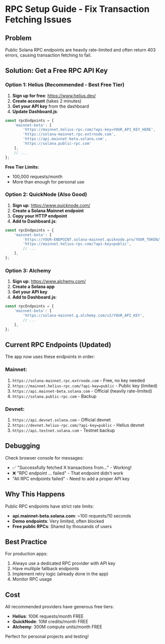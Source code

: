 # RPC Setup Guide - Fix Transaction Fetching Issues

## Problem
Public Solana RPC endpoints are heavily rate-limited and often return 403 errors, causing transaction fetching to fail.

## Solution: Get a Free RPC API Key

### Option 1: Helius (Recommended - Best Free Tier)

1. **Sign up for free**: https://www.helius.dev/
2. **Create account** (takes 2 minutes)
3. **Get your API key** from the dashboard
4. **Update Dashboard.js**:

```javascript
const rpcEndpoints = {
    'mainnet-beta': [
        'https://mainnet.helius-rpc.com/?api-key=YOUR_API_KEY_HERE',
        'https://solana-mainnet.rpc.extrnode.com',
        'https://api.mainnet-beta.solana.com',
        'https://solana.public-rpc.com'
    ],
    // ...
};
```

**Free Tier Limits:**
- 100,000 requests/month
- More than enough for personal use

### Option 2: QuickNode (Also Good)

1. **Sign up**: https://www.quicknode.com/
2. **Create a Solana Mainnet endpoint**
3. **Copy your HTTP endpoint**
4. **Add to Dashboard.js**:

```javascript
const rpcEndpoints = {
    'mainnet-beta': [
        'https://YOUR-ENDPOINT.solana-mainnet.quiknode.pro/YOUR_TOKEN/',
        'https://mainnet.helius-rpc.com/?api-key=public',
        // ...
    ],
};
```

### Option 3: Alchemy

1. **Sign up**: https://www.alchemy.com/
2. **Create a Solana app**
3. **Get your API key**
4. **Add to Dashboard.js**:

```javascript
const rpcEndpoints = {
    'mainnet-beta': [
        'https://solana-mainnet.g.alchemy.com/v2/YOUR_API_KEY',
        // ...
    ],
};
```

## Current RPC Endpoints (Updated)

The app now uses these endpoints in order:

### Mainnet:
1. `https://solana-mainnet.rpc.extrnode.com` - Free, no key needed
2. `https://mainnet.helius-rpc.com/?api-key=public` - Public key (limited)
3. `https://api.mainnet-beta.solana.com` - Official (heavily rate-limited)
4. `https://solana.public-rpc.com` - Backup

### Devnet:
1. `https://api.devnet.solana.com` - Official devnet
2. `https://devnet.helius-rpc.com/?api-key=public` - Helius devnet
3. `https://api.testnet.solana.com` - Testnet backup

## Debugging

Check browser console for messages:
- ✅ "Successfully fetched X transactions from..." - Working!
- ❌ "RPC endpoint ... failed" - That endpoint didn't work
- "All RPC endpoints failed" - Need to add a proper API key

## Why This Happens

Public RPC endpoints have strict rate limits:
- **api.mainnet-beta.solana.com**: ~100 requests/10 seconds
- **Demo endpoints**: Very limited, often blocked
- **Free public RPCs**: Shared by thousands of users

## Best Practice

For production apps:
1. Always use a dedicated RPC provider with API key
2. Have multiple fallback endpoints
3. Implement retry logic (already done in the app)
4. Monitor RPC usage

## Cost

All recommended providers have generous free tiers:
- **Helius**: 100K requests/month FREE
- **QuickNode**: 10M credits/month FREE
- **Alchemy**: 300M compute units/month FREE

Perfect for personal projects and testing!
